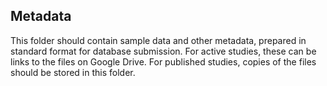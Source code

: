 ## Metadata

This folder should contain sample data and other metadata, prepared in standard format for database submission. For active studies, these can be links to the files on Google Drive. For published studies, copies of the files should be 
stored in this folder.
